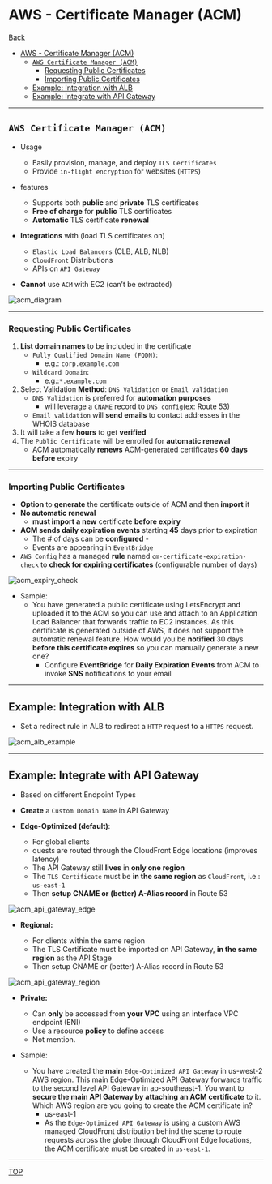 # AWS - Certificate Manager (ACM)

[Back](../index.md)

- [AWS - Certificate Manager (ACM)](#aws---certificate-manager-acm)
  - [`AWS Certificate Manager (ACM)`](#aws-certificate-manager-acm)
    - [Requesting Public Certificates](#requesting-public-certificates)
    - [Importing Public Certificates](#importing-public-certificates)
  - [Example: Integration with ALB](#example-integration-with-alb)
  - [Example: Integrate with API Gateway](#example-integrate-with-api-gateway)

---

## `AWS Certificate Manager (ACM)`

- Usage

  - Easily provision, manage, and deploy `TLS Certificates`
  - Provide `in-flight encryption` for websites (`HTTPS`)

- features

  - Supports both **public** and **private** TLS certificates
  - **Free of charge** for **public** TLS certificates
  - **Automatic** TLS certificate **renewal**

- **Integrations** with (load TLS certificates on)

  - `Elastic Load Balancers` (CLB, ALB, NLB)
  - `CloudFront` Distributions
  - APIs on `API Gateway`

- **Cannot** use `ACM` with EC2 (can’t be extracted)

![acm_diagram](./pic/acm_diagram.png)

---

### Requesting Public Certificates

1. **List domain names** to be included in the certificate
   - `Fully Qualified Domain Name (FQDN)`:
     - e.g.: `corp.example.com`
   - `Wildcard Domain`:
     - e.g.:`*.example.com`
2. Select Validation **Method**: `DNS Validation` or `Email validation`
   - `DNS Validation` is preferred for **automation purposes**
     - will leverage a `CNAME` record to `DNS config`(ex: Route 53)
   - `Email validation` will **send emails** to contact addresses in the WHOIS database
3. It will take a few **hours** to get **verified**
4. The `Public Certificate` will be enrolled for **automatic renewal**
   - ACM automatically **renews** ACM-generated certificates **60 days before** expiry

---

### Importing Public Certificates

- **Option** to **generate** the certificate outside of ACM and then **import** it
- **No automatic renewal**
  - **must import a new** certificate **before expiry**
- **ACM sends daily expiration events** starting **45** days prior to expiration
  - The # of days can be **configured** -
  - Events are appearing in `EventBridge`
- `AWS Config` has a managed **rule** named `cm-certificate-expiration-check` to **check for expiring certificates** (configurable number of days)

![acm_expiry_check](./pic/acm_expiry_check.png)

- Sample:
  - You have generated a public certificate using LetsEncrypt and uploaded it to the ACM so you can use and attach to an Application Load Balancer that forwards traffic to EC2 instances. As this certificate is generated outside of AWS, it does not support the automatic renewal feature. How would you be **notified** 30 days **before this certificate expires** so you can manually generate a new one?
    - Configure **EventBridge** for **Daily Expiration Events** from ACM to invoke **SNS** notifications to your email

---

## Example: Integration with ALB

- Set a redirect rule in ALB to redirect a `HTTP` request to a `HTTPS` request.

![acm_alb_example](./pic/acm_alb_example.png)

---

## Example: Integrate with API Gateway

- Based on different Endpoint Types

- **Create** a `Custom Domain Name` in API Gateway

- **Edge-Optimized (default)**:

  - For global clients
  - quests are routed through the CloudFront Edge locations (improves latency)
  - The API Gateway still **lives** in **only one region**
  - The `TLS Certificate` must be **in the same region** as `CloudFront`, i.e.: `us-east-1`
  - Then **setup CNAME or (better) A-Alias record** in Route 53

![acm_api_gateway_edge](./pic/acm_api_gateway_edge.png)

- **Regional:**

  - For clients within the same region
  - The TLS Certificate must be imported on API Gateway, **in the same region** as the API Stage
  - Then setup CNAME or (better) A-Alias record in Route 53

![acm_api_gateway_region](./pic/acm_api_gateway_region.png)

- **Private:**

  - Can **only** be accessed from **your VPC** using an interface VPC endpoint (ENI)
  - Use a resource **policy** to define access
  - Not mention.

- Sample:
  - You have created the **main** `Edge-Optimized API Gateway` in us-west-2 AWS region. This main Edge-Optimized API Gateway forwards traffic to the second level API Gateway in ap-southeast-1. You want to **secure the main API Gateway by attaching an ACM certificate** to it. Which AWS region are you going to create the ACM certificate in?
    - us-east-1
    - As the `Edge-Optimized API Gateway` is using a custom AWS managed CloudFront distribution behind the scene to route requests across the globe through CloudFront Edge locations, the ACM certificate must be created in `us-east-1`.

---

[TOP](#aws---certificate-manager-acm)
